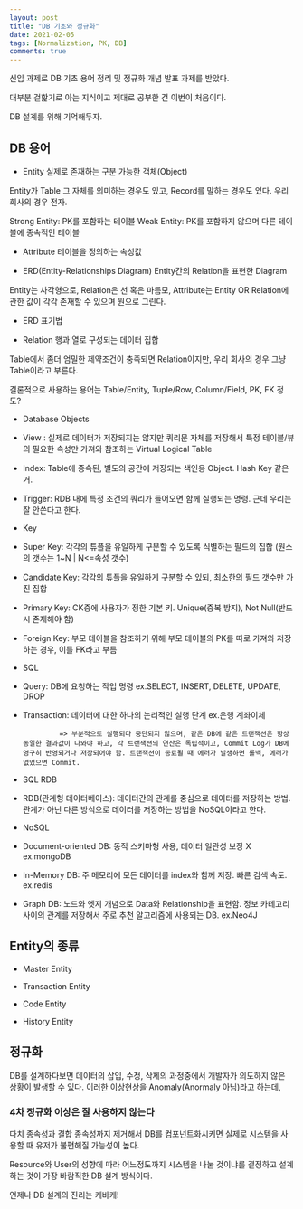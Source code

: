 ```yaml
---
layout: post
title: "DB 기초와 정규화"
date: 2021-02-05
tags: [Normalization, PK, DB]
comments: true
---
```


신입 과제로 DB 기초 용어 정리 및 정규화 개념 발표 과제를 받았다.

대부분 겉핥기로 아는 지식이고 제대로 공부한 건 이번이 처음이다.

DB 설계를 위해 기억해두자.

## DB 용어

* Entity
실제로 존재하는 구분 가능한 객체(Object)

Entity가 Table 그 자체를 의미하는 경우도 있고, Record를 말하는 경우도 있다. 우리 회사의 경우 전자.

Strong Entity: PK를 포함하는 테이블
Weak Entity: PK를 포함하지 않으며 다른 테이블에 종속적인 테이블

* Attribute
테이블을 정의하는 속성값

* ERD(Entity-Relationships Diagram)
Entity간의 Relation을 표현한 Diagram

Entity는 사각형으로, Relation은 선 혹은 마름모, Attribute는 Entity OR Relation에 관한 값이 각각 존재할 수 있으며 원으로 그린다.

* ERD 표기법

<!--
{% highlight html %}
<figure class="half">
    <img src="/ERD1.png">
    <img src="/ERD2.png">
    <figcaption>Caption describing these two images.</figcaption>
</figure>
{% endhighlight %
-->

* Relation
행과 열로 구성되는 데이터 집합

Table에서 좀더 엄밀한 제약조건이 충족되면 Relation이지만, 우리 회사의 경우 그냥 Table이라고 부른다.

결론적으로 사용하는 용어는 Table/Entity, Tuple/Row, Column/Field, PK, FK 정도?

* Database Objects

- View : 실제로 데이터가 저장되지는 않지만 쿼리문 자체를 저장해서 특정 테이블/뷰의 필요한 속성만 가져와 참조하는 Virtual Logical Table

- Index: Table에 종속된, 별도의 공간에 저장되는 색인용 Object. Hash Key 같은거.

- Trigger: RDB 내에 특정 조건의 쿼리가 들어오면 함께 실행되는 명령. 근데 우리는 잘 안쓴다고 한다.

* Key
- Super Key: 각각의 튜플을 유일하게 구분할 수 있도록 식별하는 필드의 집합 (원소의 갯수는 1~N | N<=속성 갯수)

- Candidate Key: 각각의 튜플을 유일하게 구분할 수 있되, 최소한의 필드 갯수만 가진 집합

- Primary Key: CK중에 사용자가 정한 기본 키. Unique(중복 방지), Not Null(반드시 존재해야 함)

- Foreign Key: 부모 테이블을 참조하기 위해 부모 테이블의 PK를 따로 가져와 저장하는 경우, 이를 FK라고 부름

* SQL
- Query: DB에 요청하는 작업 명령 ex.SELECT, INSERT, DELETE, UPDATE, DROP

- Transaction: 데이터에 대한 하나의 논리적인 실행 단계 ex.은행 계좌이체
               
               => 부분적으로 실행되다 중단되지 않으며, 같은 DB에 같은 트랜잭션은 항상 동일한 결과값이 나와야 하고, 각 트랜잭션의 연산은 독립적이고, Commit Log가 DB에 영구히 반영되거나 저장되어야 함. 트랜잭션이 종료될 때 에러가 발생하면 롤백, 에러가 없었으면 Commit.

* SQL RDB
- RDB(관계형 데이터베이스): 데이터간의 관계를 중심으로 데이터를 저장하는 방법. 관계가 아닌 다른 방식으로 데이터를 저장하는 방법을 NoSQL이라고 한다.

* NoSQL
- Document-oriented DB: 동적 스키마형 사용, 데이터 일관성 보장 X ex.mongoDB

- In-Memory DB: 주 메모리에 모든 데이터를 index와 함께 저장. 빠른 검색 속도. ex.redis

- Graph DB: 노드와 엣지 개념으로 Data와 Relationship을 표현함. 정보 카테고리 사이의 관계를 저장해서 주로 추천 알고리즘에 사용되는 DB. ex.Neo4J


## Entity의 종류

- Master Entity

- Transaction Entity

- Code Entity

- History Entity

## 정규화

DB를 설계하다보면 데이터의 삽입, 수정, 삭제의 과정중에서 개발자가 의도하지 않은 상황이 발생할 수 있다.
이러한 이상현상을 Anomaly(Anormaly 아님)라고 하는데, 

### 4차 정규화 이상은 잘 사용하지 않는다

다치 종속성과 결합 종속성까지 제거해서 DB를 컴포넌트화시키면 실제로 시스템을 사용할 때 유저가 불편해질 가능성이 높다.

Resource와 User의 성향에 따라 어느정도까지 시스템을 나눌 것이냐를 결정하고 설계하는 것이 가장 바람직한 DB 설계 방식이다.

언제나 DB 설계의 진리는 케바케!
